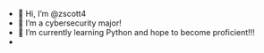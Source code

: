 - 👋 Hi, I’m @zscott4
- 👀 I’m a cybersecurity major!
- 🌱 I’m currently learning Python and hope to become proficient!!!
-
